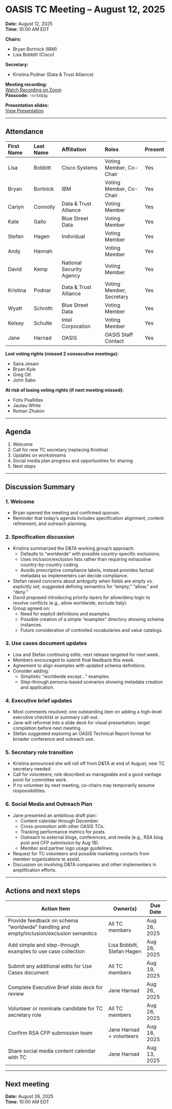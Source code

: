 # OASIS TC Meeting – August 12, 2025

**Date:** August 12, 2025  
**Time:** 10:00 AM EDT  

**Chairs:**  
- Bryan Bortnick (IBM)  
- Lisa Bobbitt (Cisco)  

**Secretary:**  
- Kristina Podnar (Data & Trust Alliance)  

**Meeting recording:**  
[Watch Recording on Zoom](https://thecge-net.zoom.us/rec/share/r-1qKiCGdWmepbxrHz2agJwl5GqfCgiRw5e0oIGdKIvF1NJIHS3I_nUFX-O4zR1f.v8JbZbc8Xn0Rbopa)  
**Passcode:** `!nr5X$$p`  

**Presentation slides:**  
[View Presentation](https://docs.google.com/presentation/d/1W9_tibcWw1RUcBpQ_dem9BDs5AZ_0aAm9HXM-D_-xlQ/edit?slide=id.gc6f9544c1_0_0#slide=id.gc6f9544c1_0_0)

---

## Attendance

| First Name | Last Name  | Affiliation               | Roles                    | Present |
|:-----------|:-----------|:--------------------------|:-------------------------|:--------|
| Lisa       | Bobbitt    | Cisco Systems             | Voting Member, Co-Chair  | Yes     |
| Bryan      | Bortnick   | IBM                       | Voting Member, Co-Chair  | Yes     |
| Carlyn     | Connolly   | Data & Trust Alliance     | Voting Member            | Yes     |
| Kate       | Gallo      | Blue Street Data          | Voting Member            | Yes     |
| Stefan     | Hagen      | Individual                | Voting Member            | Yes     |
| Andy       | Hannah     |                           | Voting Member            | Yes     |
| David      | Kemp       | National Security Agency  | Voting Member            | Yes     |
| Kristina   | Podnar     | Data & Trust Alliance     | Voting Member, Secretary | Yes     |
| Wyatt      | Schroth    | Blue Street Data          | Voting Member            | Yes     |
| Kelsey     | Schulte    | Intel Corporation         | Voting Member            | Yes     |
| Jane       | Harnad     | OASIS                     | OASIS Staff Contact      | Yes     |

**Lost voting rights (missed 2 consecutive meetings):**  
- Saira Jesani  
- Bryan Kyle  
- Greg Ott  
- John Sabo  

**At risk of losing voting rights (if next meeting missed):**  
- Fotis Psallidas  
- Jautau White  
- Roman Zhukov  

---

## Agenda

1. Welcome
2. Call for new TC secretary (replacing Kristina)
3. Updates on workstreams
4. Social media plan progress and opportunities for sharing
5. Next steps

---

## Discussion Summary

### 1. **Welcome**
- Bryan opened the meeting and confirmed quorum.  
- Reminder that today’s agenda includes specification alignment, content refinement, and outreach planning.

### 2. **Specification discussion**
- Kristina summarized the D&TA working group’s approach:
  - Defaults to “worldwide” with possible country-specific exclusions.
  - Uses inclusion/exclusion lists rather than requiring exhaustive country-by-country coding.
  - Avoids prescriptive compliance labels; instead provides factual metadata so implementers can decide compliance.
- Stefan raised concerns about ambiguity when fields are empty vs. explicitly set; suggested defining semantics for “empty,” “allow,” and “deny.”
- David proposed introducing priority layers for allow/deny logic to resolve conflicts (e.g., allow worldwide, exclude Italy).
- Group agreed on:
  - Need for explicit definitions and examples.
  - Possible creation of a simple “examples” directory showing schema instances.
  - Future consideration of controlled vocabularies and value catalogs.

### 3. **Use cases document updates**
- Lisa and Stefan continuing edits; next release targeted for next week.
- Members encouraged to submit final feedback this week.
- Agreement to align examples with updated schema definitions.
- Consider adding:
  - Simplistic “worldwide except…” examples.
  - Step-through persona-based scenarios showing metadata creation and application.

### 4. **Executive brief updates**
- Most comments resolved; one outstanding item on adding a high-level executive checklist or summary call-out.
- Jane will reformat into a slide deck for visual presentation; target completion before next meeting.
- Stefan suggested exploring an OASIS Technical Report format for broader conference and outreach use.

### 5. **Secretary role transition**
- Kristina announced she will roll off from D&TA at end of August; new TC secretary needed.
- Call for volunteers; role described as manageable and a good vantage point for committee work.
- If no volunteer by next meeting, co-chairs may temporarily assume responsibilities.

### 6. **Social Media and Outreach Plan**
- Jane presented an ambitious draft plan:
  - Content calendar through December.
  - Cross-promotion with other OASIS TCs.
  - Tracking performance metrics for posts.
  - Outreach to external blogs, conferences, and media (e.g., RSA blog post and CFP submission by Aug 18).
  - Member and partner logo usage guidelines.
- Request for TC volunteers and possible marketing contacts from member organizations to assist.
- Discussion on involving D&TA companies and other implementers in amplification efforts.

---

## Actions and next steps

| Action Item | Owner(s) | Due Date |
|-------------|----------|----------|
| Provide feedback on schema “worldwide” handling and empty/inclusion/exclusion semantics | All TC members | Aug 26, 2025 |
| Add simple and step-through examples to use case collection | Lisa Bobbitt, Stefan Hagen | Aug 26, 2025 |
| Submit any additional edits for Use Cases document | All TC members | Aug 19, 2025 |
| Complete Executive Brief slide deck for review | Jane Harnad | Aug 26, 2025 |
| Volunteer or nominate candidate for TC secretary role | All TC members | Aug 26, 2025 |
| Confirm RSA CFP submission team | Jane Harnad + volunteers | Aug 18, 2025 |
| Share social media content calendar with TC | Jane Harnad | Aug 13, 2025 |

---

## Next meeting

**Date:** August 26, 2025  
**Time:** 10:00 AM EDT  
